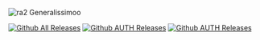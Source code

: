 ![ra2 Generalissimoo](https://user-images.githubusercontent.com/78301641/114235178-786ddd00-9988-11eb-8a2a-912c9df22b2f.jpg)

[![Github All Releases](https://img.shields.io/github/downloads/LUNKER88/cc-ra2-Generalissimoo/total.svg)](https://github.com/LUNKER88/cc-ra2-Generalissimoo/releases)
[![Github AUTH Releases](https://img.shields.io/github/downloads/LUNKER88/cc-ra2-Generalissimoo/totaljs.svg)](https://github.com/LUNKER88/cc-ra2-Generalissimoo/releases/tag/4.9.4)
[![Github AUTH Releases](https://img.shields.io/github/downloads/LUNKER88/cc-ra2-Generalissimoo/totaljs.svg)](https://github.com/LUNKER88/cc-ra2-Generalissimoo/releases/tag/4.9.5)
